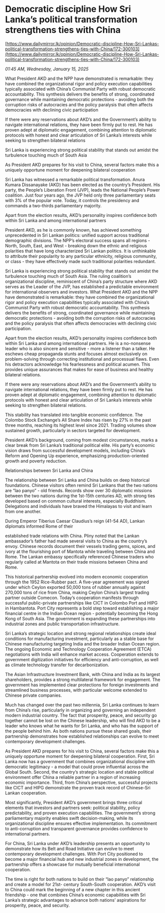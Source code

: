 # Democratic discipline  How Sri Lanka’s political transformation strengthens ties with China

[https://www.dailymirror.lk/opinion/Democratic-discipline-How-Sri-Lankas-political-transformation-strengthens-ties-with-China/172-300103](https://www.dailymirror.lk/opinion/Democratic-discipline-How-Sri-Lankas-political-transformation-strengthens-ties-with-China/172-300103)

*01:45 AM, Wednesday, January 15, 2025*

What President AKD and the NPP have demonstrated is remarkable: they have combined the organizational rigor and policy execution capabilities typically associated with China’s Communist Party with robust democratic accountability. This synthesis delivers the benefits of strong, coordinated governance while maintaining democratic protections - avoiding both the corruption risks of autocracies and the policy paralysis that often affects democracies with declining civic participation

If there were any reservations about AKD’s and the Government’s ability to navigate international relations, they have been firmly put to rest. He has proven adept at diplomatic engagement, combining attention to diplomatic protocols with honest and clear articulation of Sri Lanka’s interests while seeking to strengthen bilateral relations

Sri Lanka is experiencing strong political stability that stands out amidst the turbulence touching much of South Asia

As President AKD prepares for his visit to China, several factors make this a uniquely opportune moment for deepening bilateral cooperation

Sri Lanka has witnessed a remarkable political transformation. Anura Kumara Dissanayake (AKD) has been elected as the country’s President. His party, the People’s Liberation Front (JVP), leads the National People’s Power coalition. Just four years ago, the JVP held only three parliamentary seats with 3% of the popular vote. Today, it controls the presidency and commands a two-thirds parliamentary majority.

Apart from the election results, AKD’s personality inspires confidence both within Sri Lanka and among international partners

President AKD, as he is commonly known, has achieved something unprecedented in Sri Lankan politics: unified support across traditional demographic divisions. The NPP’s electoral success spans all regions - North, South, East, and West - breaking down the ethnic and religious polarities that have long characterized Sri Lankan politics. It is unthinkable to attribute their popularity to any particular ethnicity, religious community, or class - they have effectively made such traditional polarities redundant.

Sri Lanka is experiencing strong political stability that stands out amidst the turbulence touching much of South Asia. The ruling coalition’s organizational discipline, reminiscent of China’s party structure where AKD serves as the Leader of the JVP, has established a predictable environment for international observers and investors. What President AKD and the NPP have demonstrated is remarkable: they have combined the organizational rigor and policy execution capabilities typically associated with China’s Communist Party with robust democratic accountability. This synthesis delivers the benefits of strong, coordinated governance while maintaining democratic protections - avoiding both the corruption risks of autocracies and the policy paralysis that often affects democracies with declining civic participation.

Apart from the election results, AKD’s personality inspires confidence both within Sri Lanka and among international partners. He is a no-nonsense leader who is also sincere and sensitive - more a listener than a talker. He eschews cheap propaganda stunts and focuses almost exclusively on problem-solving through correcting institutional and processual flaws. Even his detractors acknowledge his fearlessness and political acumen. This provides unique assurances that makes for ease of business and healthy bilateral relations.

If there were any reservations about AKD’s and the Government’s ability to navigate international relations, they have been firmly put to rest. He has proven adept at diplomatic engagement, combining attention to diplomatic protocols with honest and clear articulation of Sri Lanka’s interests while seeking to strengthen bilateral relations.

This stability has translated into tangible economic confidence. The Colombo Stock Exchange’s All Share Index has risen by 27% in the past three months, reaching its highest level since 2021. Trading volumes show sustained growth, particularly in sectors targeted for development.

President AKD’s background, coming from modest circumstances, marks a clear break from Sri Lanka’s traditional political elite. His party’s economic vision draws from successful development models, including China’s Reform and Opening Up experience, emphasizing production-oriented growth and poverty reduction.

Relationships between Sri Lanka and China

The relationship between Sri Lanka and China builds on deep historical foundations. Chinese visitors often remind Sri Lankans that the two nations are “lao panyo” - old friends. Records show over 30 diplomatic missions between the two nations during the 1st-15th centuries AD, with strong ties developed based on common cultural interests, especially Buddhism. Delegations and individuals have braved the Himalayas to visit and learn from one another.

During Emperor Tiberius Caesar Claudius’s reign (41-54 AD), Lankan diplomats informed Rome of their

established trade relations with China. Pliny noted that the Lankan ambassador’s father had made several visits to China as the country’s envoy. Chinese records document their vessels trading gems, spices, and ivory at the flourishing port of Mantota while traveling between China and Rome. The Lankan embassy specifically referenced Chinese traders who regularly called at Mantota on their trade missions between China and Rome.

This historical partnership evolved into modern economic cooperation through the 1952 Rice-Rubber pact. A five-year agreement was signed under which Ceylon exported 50,000 tons of rubber annually against 270,000 tons of rice from China, making Ceylon China’s largest trading partner outside Comecon. Today’s cooperation manifests through successful public-private partnerships like CICT in Colombo Port and HIPG in Hambantota. Port City represents a bold step toward establishing a major financial centre in the Indian Ocean region - potentially becoming the Hong Kong of South Asia. The government is expanding these partnerships into industrial zones and public transportation infrastructure.

Sri Lanka’s strategic location and strong regional relationships create ideal conditions for manufacturing investment, particularly as a stable base for Chinese manufacturing targeting India and the broader Indian Ocean region. The ongoing Economic and Technology Cooperation Agreement (ETCA) negotiations with India will enhance market access. Cooperation extends to government digitization initiatives for efficiency and anti-corruption, as well as climate technology transfer for decarbonization.

The Asian Infrastructure Investment Bank, with China and India as its largest shareholders, provides a strong multilateral framework for engagement. The government has implemented clear protections for foreign investments and streamlined business processes, with particular welcome extended to Chinese private companies.

Much has changed over the past two millennia, Sri Lanka continues to learn from China’s rise, particularly in organizing and governing an independent modern industrial country. The fact that prosperity, peace, and security go together cannot be lost on the Chinese leadership, who will find AKD to be a leader who knows what he wants for Sri Lanka, and who has the support of the people behind him. As both nations pursue these shared goals, their partnership demonstrates how established relationships can evolve to meet contemporary development challenges.

As President AKD prepares for his visit to China, several factors make this a uniquely opportune moment for deepening bilateral cooperation. First, Sri Lanka now has a government that combines organizational discipline with democratic legitimacy - a model that could prove influential across the Global South. Second, the country’s strategic location and stable political environment offer China a reliable partner in a region of increasing economic importance. Third, from China’s perspective, successful projects like CICT and HIPG demonstrate the proven track record of Chinese-Sri Lankan cooperation.

Most significantly, President AKD’s government brings three critical elements that investors and partners seek: political stability, policy predictability, and proven execution capabilities. The government’s strong parliamentary majority enables swift decision-making, while its organizational discipline ensures effective implementation. Its commitment to anti-corruption and transparent governance provides confidence to international partners.

For China, Sri Lanka under AKD’s leadership presents an opportunity to demonstrate how its Belt and Road Initiative can evolve to meet contemporary development challenges. With Port City positioned to become a major financial hub and new industrial zones in development, the partnership offers a showcase for mutually beneficial international cooperation.

The time is right for both nations to build on their “lao panyo” relationship and create a model for 21st- century South-South cooperation. AKD’s visit to China could mark the beginning of a new chapter in this ancient friendship - one that combines China’s economic capabilities with Sri Lanka’s strategic advantages to advance both nations’ aspirations for prosperity, peace, and security.

